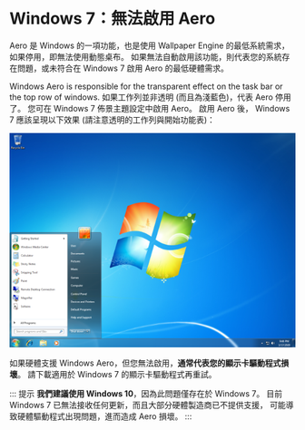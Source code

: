 # Windows 7：無法啟用 Aero

Aero 是 Windows 的一項功能，也是使用 Wallpaper Engine 的最低系統需求，如果停用，即無法使用動態桌布。 如果無法自動啟用該功能，則代表您的系統存在問題，或未符合在 Windows 7 啟用 Aero 的最低硬體需求。

Windows Aero is responsible for the transparent effect on the task bar or the top row of windows. 如果工作列並非透明 (而且為淺藍色)，代表 Aero 停用了。 您可在 Windows 7 佈景主題設定中啟用 Aero。 啟用 Aero 後， Windows 7 應該呈現以下效果 (請注意透明的工作列與開始功能表)：

![具備 Aero 功能的 Windows 7](./w7.png)

如果硬體支援 Windows Aero，但您無法啟用，**通常代表您的顯示卡驅動程式損壞**。 請下載適用於 Windows 7 的顯示卡驅動程式再重試。

::: 提示 **我們建議使用 Windows 10**，因為此問題僅存在於 Windows 7。 目前 Windows 7 已無法接收任何更新，而且大部分硬體製造商已不提供支援， 可能導致硬體驅動程式出現問題，進而造成 Aero 損壞。 :::

